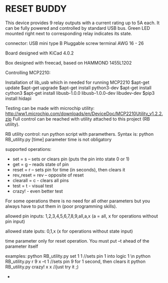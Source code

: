 RESET BUDDY 
==============
This device provides 9 relay outputs with a current rating up to 5A each. It can be fully powered and controlled by standard USB bus. Green LED mounted right next to corresponding relay indicates its state.

connector: 	USB mini type B
		Pluggable screw terminal AWG 16 - 26 

Board designed with KiCad 4.0.2

Box designed with freecad, based on HAMMOND 1455L1202


Controlling MCP2210:

Installation of lib_usb which in needed for running MCP2210
$apt-get update
$apt-get upgrade
$apt-get install python3-dev
$apt-get install cython3
$apt-get install libusb-1.0.0 libusb-1.0.0-dev libudev-dev
$pip3 install hidapi

Testing can be made with microchip utility: http://ww1.microchip.com/downloads/en/DeviceDoc/MCP2210Utility_v1.2.2.zip
Full control can be reached with utility attached to this project (RB utility).

RB utility control:
run python script with paramethers. Syntax is:
python RB_utility.py <operation><pin><state>[time]	parameter time is not obligatory

supported operations: 	
- set = s		– sets or clears pin (puts the pin into state 0 or 1)
- get = g	– reads state of pin
- reset = r	– sets pin for time (in seconds), then clears it
- rev_reset = rev – opposite of reset
- clearall = c	- clears all pins
- test = t	- visual test
- crazy! 		- even better test

For some operations there is no need for all other parameters but you always have to put them in (poor programming skills). 

allowed pin inputs: 1,2,3,4,5,6,7,8,9,all,a,x	(a = all, x for operations without pin input)

allowed state iputs: 0,1,x			(x for operations without state input)

time parameter only for reset operation. You must put –t ahead of the parameter itself


examples:
python RB_utility.py set 1 1	//sets pin 1 into logic 1 \n
python RB_utility.py r 9 x –t 1	//sets pin 9 for 1 second, then clears it 
python RB_utility.py crazy! x x 	//just try it ;) 

*
